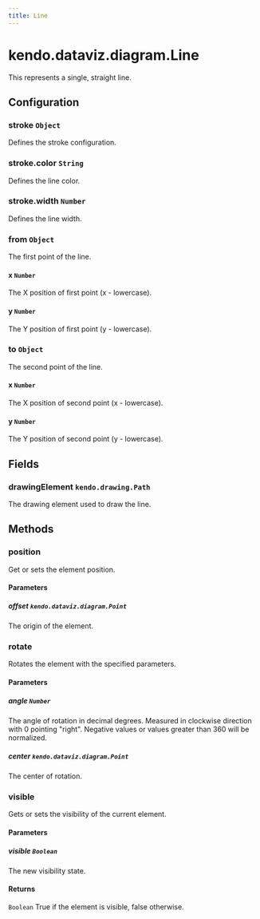 ```yaml
---
title: Line
---
```


# kendo.dataviz.diagram.Line

This represents a single, straight line.

## Configuration

### stroke `Object`

Defines the stroke configuration.

### stroke.color `String`

Defines the line color.

### stroke.width `Number`

Defines the line width.

### from `Object`

The first point of the line.

#### x `Number`

The X position of first point (x - lowercase).

#### y `Number`

The Y position of first point (y - lowercase).

### to `Object`

The second point of the line.

#### x `Number`

The X position of second point (x - lowercase).

#### y `Number`

The Y position of second point (y - lowercase).

## Fields

### drawingElement `kendo.drawing.Path`

The drawing element used to draw the line.

## Methods

### position
Get or sets the element position.

#### Parameters

##### offset `kendo.dataviz.diagram.Point`
The origin of the element.


### rotate
Rotates the element with the specified parameters.

#### Parameters

##### angle `Number`
The angle of rotation in decimal degrees.
Measured in clockwise direction with 0 pointing "right".
Negative values or values greater than 360 will be normalized.

##### center `kendo.dataviz.diagram.Point`
The center of rotation.


### visible
Gets or sets the visibility of the current element.

#### Parameters

##### visible `Boolean`
The new visibility state.

#### Returns
`Boolean` True if the element is visible, false otherwise.
